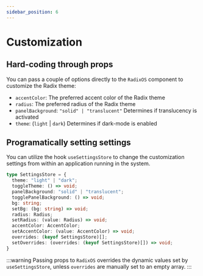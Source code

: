 ```yaml
---
sidebar_position: 6
---
```


# Customization

## Hard-coding through props

You can pass a couple of options directly to the `RadixOS` component to customize the Radix theme:

- `accentColor`: The preferred accent color of the Radix theme
- `radius`: The preferred radius of the Radix theme
- `panelBackground`: `"solid" | "translucent"` Determines if translucency is activated
- `theme`: (`light` | `dark`) Determines if dark-mode is enabled

## Programatically setting settings

You can utilize the hook `useSettingsStore` to change the customization settings from within an application running in the system.

```ts
type SettingsStore = {
  theme: "light" | "dark";
  toggleTheme: () => void;
  panelBackground: "solid" | "translucent";
  togglePanelBackground: () => void;
  bg: string;
  setBg: (bg: string) => void;
  radius: Radius;
  setRadius: (value: Radius) => void;
  accentColor: AccentColor;
  setAccentColor: (value: AccentColor) => void;
  overrides: (keyof SettingsStore)[];
  setOverrides: (overrides: (keyof SettingsStore)[]) => void;
}
```

:::warning
Passing props to `RadixOS` overrides the dynamic values set by `useSettingsStore`, unless `overrides` are manually set to an empty array.
:::
